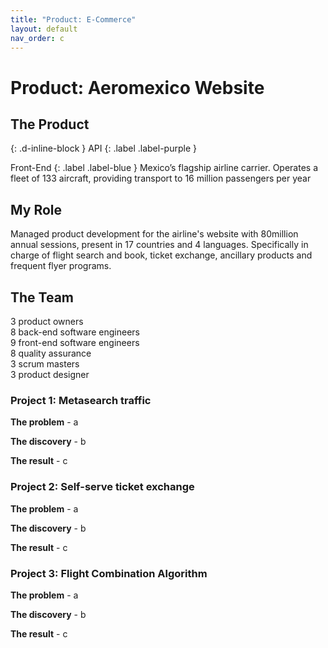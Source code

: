 ```yaml
---
title: "Product: E-Commerce"
layout: default
nav_order: c
---
```


# Product: Aeromexico Website

## The Product
{: .d-inline-block }
API 
{: .label .label-purple }

Front-End
{: .label .label-blue }
Mexico’s flagship airline carrier. Operates a fleet of 133 aircraft, providing transport to 16 million passengers per year

## My Role
Managed product development for the airline's website with 80million annual sessions, present in 17 countries and 4 languages. Specifically in charge of flight search and book, ticket exchange, ancillary products and frequent flyer programs.

## The Team
3 product owners <br> 
8 back-end software engineers <br>
9 front-end software engineers <br>
8 quality assurance <br>
3 scrum masters <br>
3 product designer

### Project 1: Metasearch traffic
<div class="code-example" markdown="1">

<strong>The problem</strong> - a 

<strong> The discovery</strong> - b

<strong> The result</strong> - c

</div> 

### Project 2: Self-serve ticket exchange
<div class="code-example" markdown="1">

<strong>The problem</strong> - a 

<strong> The discovery</strong> - b

<strong> The result</strong> - c

</div> 

### Project 3: Flight Combination Algorithm
<div class="code-example" markdown="1">

<strong>The problem</strong> - a 

<strong> The discovery</strong> - b

<strong> The result</strong> - c

</div> 